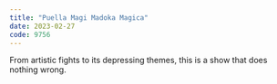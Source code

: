 ```yaml
---
title: "Puella Magi Madoka Magica"
date: 2023-02-27
code: 9756
---
```

From artistic fights to its depressing themes, this is a show that does nothing wrong.